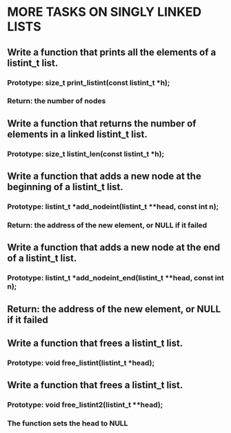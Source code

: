 # MORE TASKS ON SINGLY LINKED LISTS

## Write a function that prints all the elements of a listint_t list.
### Prototype: size_t print_listint(const listint_t *h);
### Return: the number of nodes

## Write a function that returns the number of elements in a linked listint_t list.
### Prototype: size_t listint_len(const listint_t *h);

## Write a function that adds a new node at the beginning of a listint_t list.
### Prototype: listint_t *add_nodeint(listint_t **head, const int n);
### Return: the address of the new element, or NULL if it failed

## Write a function that adds a new node at the end of a listint_t list.
### Prototype: listint_t *add_nodeint_end(listint_t **head, const int n);
## Return: the address of the new element, or NULL if it failed

## Write a function that frees a listint_t list.
### Prototype: void free_listint(listint_t *head);

## Write a function that frees a listint_t list.
### Prototype: void free_listint2(listint_t **head);
### The function sets the head to NULL
